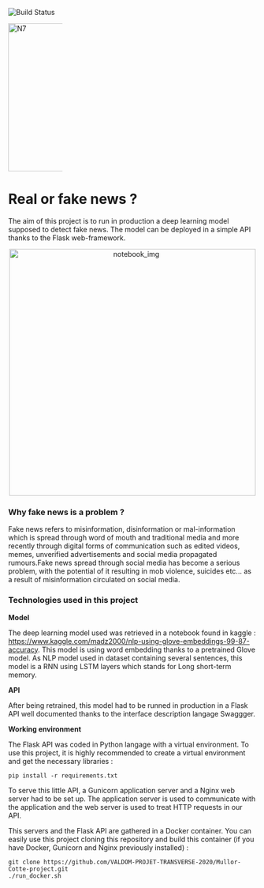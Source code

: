 ![Build Status](https://github.com/VALDOM-PROJET-TRANSVERSE-2020/Mullor-Cotte-project/Mullor-Cotte-project/workflows/python-app.yml/badge.svg)

<img src="https://can7.fr/images/inp-enseeiht.jpg" width=300, style="max-width: 110px; display: inline" alt="N7"/>

# Real or fake news ?

The aim of this project is to run in production a deep learning model supposed to detect fake news. The model can be 
deployed in a simple API thanks to the Flask web-framework. 

<div align="center">
<img src="https://gosint.files.wordpress.com/2018/07/fake-news-vs-truth.jpg?w=768&h=445" width=500, style="display: block; margin-left: auto; margin-right: auto; text-align:center;" alt="notebook_img"/>
</div>

### Why fake news is a problem ?

Fake news refers to misinformation, disinformation or mal-information which is spread through word of mouth and traditional
media and more recently through digital forms of communication such as edited videos, memes, unverified advertisements and 
social media propagated rumours.Fake news spread through social media has become a serious problem, with the potential of 
it resulting in mob violence, suicides etc... as a result of misinformation circulated on social media.

### Technologies used in this project

**Model**

The deep learning model used was retrieved in a notebook found in kaggle : https://www.kaggle.com/madz2000/nlp-using-glove-embeddings-99-87-accuracy.
This model is using word embedding thanks to a pretrained Glove model. As NLP model used in dataset containing several 
sentences, this model is a RNN using LSTM layers which stands for Long short-term memory.

**API**

After being retrained, this model had to be runned in production in a Flask API well documented thanks to the interface 
description langage Swaggger. 

**Working environment**

The Flask API was coded in Python langage with a virtual environment. To use this project, it is highly recommended to 
create a virtual environment and get the necessary libraries :
```
pip install -r requirements.txt
```

To serve this little API, a Gunicorn application server and a Nginx web server had to be set up. The application server 
is used to communicate with the application and the web server is used to treat HTTP requests in our API.

This servers and the Flask API are gathered in a Docker container. You can easily use this project cloning this repository 
and build this container (if you have Docker, Gunicorn and Nginx previously installed) :
```
git clone https://github.com/VALDOM-PROJET-TRANSVERSE-2020/Mullor-Cotte-project.git
./run_docker.sh
```


